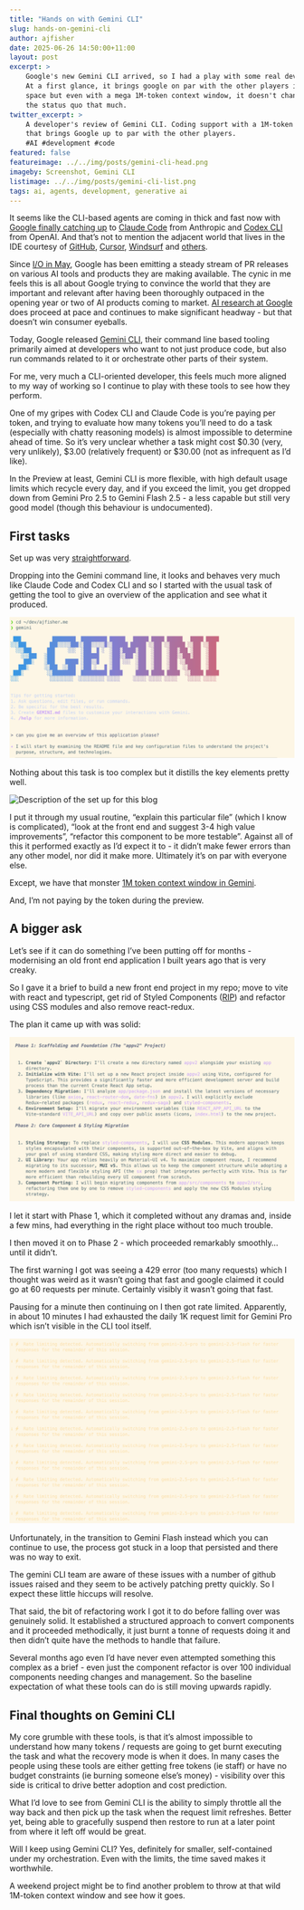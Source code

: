 ```yaml
---
title: "Hands on with Gemini CLI"
slug: hands-on-gemini-cli
author: ajfisher
date: 2025-06-26 14:50:00+11:00
layout: post
excerpt: >
    Google's new Gemini CLI arrived, so I had a play with some real dev tasks.
    At a first glance, it brings google on par with the other players in this
    space but even with a mega 1M-token context window, it doesn't change
    the status quo that much.
twitter_excerpt: >
    A developer's review of Gemini CLI. Coding support with a 1M-token context
    that brings Google up to par with the other players.
    #AI #development #code
featured: false
featureimage: ../../img/posts/gemini-cli-head.png
imageby: Screenshot, Gemini CLI
listimage: ../../img/posts/gemini-cli-list.png
tags: ai, agents, development, generative ai
---
```


It seems like the CLI-based agents are coming in thick and fast now with
[Google finally catching
up](https://blog.google/technology/developers/introducing-gemini-cli-open-source-ai-agent/)
to [Claude Code](https://docs.anthropic.com/en/docs/claude-code/overview) from
Anthropic and [Codex CLI](https://github.com/openai/codex) from OpenAI. And
that’s not to mention the adjacent world that lives in the IDE courtesy of
[GitHub](https://github.blog/news-insights/product-news/github-copilot-meet-the-new-coding-agent/),
[Cursor](https://www.cursor.com/), [Windsurf](https://windsurf.com/) and
[others](https://ampcode.com/).

Since [I/O in May](https://io.google/2025/), Google has been emitting a steady
stream of PR releases on various AI tools and products they are making
available. The cynic in me feels this is all about Google trying to convince
the world that they are important and relevant after having been thoroughly
outpaced in the opening year or two of AI products coming to market. [AI
research at Google](https://ai.google/research/) does proceed at pace and
continues to make significant headway - but that doesn’t win  consumer
eyeballs.

Today, Google released [Gemini
CLI](https://blog.google/technology/developers/introducing-gemini-cli-open-source-ai-agent/),
their command line based tooling primarily aimed at developers who want to not
just produce code, but also run commands related to it or orchestrate other
parts of their system.

For me, very much a CLI-oriented developer, this feels much more aligned to my
way of working so I continue to play with these tools to see how they perform. 

One of my gripes with Codex CLI and Claude Code is you’re paying per token, and
trying to evaluate how many tokens you’ll need to do a task (especially with
chatty reasoning models) is almost impossible to determine ahead of time. So
it’s very unclear whether a task might cost $0.30 (very, very unlikely), $3.00
(relatively frequent) or $30.00 (not as infrequent as I’d like).

In the Preview at least, Gemini CLI is more flexible, with high default usage
limits which recycle every day, and if you exceed the limit, you get dropped
down from Gemini Pro 2.5 to Gemini Flash 2.5 - a less capable but still very
good model (though this behaviour is undocumented).

## First tasks

Set up was very [straightforward](https://github.com/google-gemini/gemini-cli). 

Dropping into the Gemini command line, it looks and behaves very much like
Claude Code and Codex CLI and so I started with the usual task of getting the
tool to give an overview of the application and see what it produced.

![Start up and ask some questions](../../img/posts/gemini-cli-start.png)

Nothing about this task is too complex but it distills the key elements pretty
well.

![Description of the set up for this
blog](../../img/posts/gemini-cli-description.png)

I put it through my usual routine, “explain this particular file” (which I know
is complicated), “look at the front end and suggest 3-4 high value
improvements”, “refactor this component to be more testable”. Against all of
this it performed exactly as I’d expect it to - it didn’t make fewer errors
than any other model, nor did it make more. Ultimately it’s on par with
everyone else.

Except, we have that monster [1M token context window in
Gemini](https://ai.google.dev/gemini-api/docs/long-context).

And, I’m not paying by the token during the preview.

## A bigger ask

Let’s see if it can do something I’ve been putting off for months - modernising
an old front end application I built years ago that is very creaky.

So I gave it a brief to build a new front end project in my repo; move to vite
with react and typescript, get rid of Styled Components
([RIP](https://x.com/mxstbr/status/1908201327811059926)) and refactor using CSS
modules and also remove react-redux.

The plan it came up with was solid:

![Start up and ask some questions](../../img/posts/gemini-cli-plan.png)

I let it start with Phase 1, which it completed without any dramas and, inside
a few mins, had everything in the right place without too much trouble.

I then moved it on to Phase 2 - which proceeded remarkably smoothly… until it
didn’t.

The first warning I got was seeing a 429 error (too many requests) which I
thought was weird as it wasn’t going that fast and google claimed it could go
at 60 requests per minute. Certainly visibly it wasn’t going that fast.

Pausing for a minute then continuing on I then got rate limited. Apparently, in
about 10 minutes I had exhausted the daily 1K request limit for Gemini Pro
which isn’t visible in the CLI tool itself.

![Rate limited](../../img/posts/gemini-cli-rate-limit.png)

Unfortunately, in the transition to Gemini Flash instead which you can continue
to use, the process got stuck in a loop that persisted and there was no way to
exit.

The gemini CLI team are aware of these issues with a number of github issues
raised and they seem to be actively patching pretty quickly. So I expect these
little hiccups will resolve.

That said, the bit of refactoring work I got it to do before falling over was
genuinely solid. It established a structured approach to convert components and
it proceeded methodically, it just burnt a tonne of requests doing it and then
didn’t quite have the methods to handle that failure.

Several months ago even I’d have never even attempted something this complex as
a brief - even just the component refactor is over 100 individual components
needing changes and management. So the baseline expectation of what these tools
can do is still moving upwards rapidly.

## Final thoughts on Gemini CLI

My core grumble with these tools, is that it’s almost impossible to understand
how many tokens / requests are going to get burnt executing the task and what
the recovery mode is when it does. In many cases the people using these tools
are either getting free tokens (ie staff) or have no budget constraints (ie
burning someone else’s money) - visibility over this side is critical to drive
better adoption and cost prediction.

What I’d love to see from Gemini CLI is the ability to simply throttle all the
way back and then pick up the task when the request limit refreshes. Better
yet, being able to gracefully suspend then restore to run at a later point from
where it left off would be great.

Will I keep using Gemini CLI? Yes, definitely for smaller, self-contained under
my orchestration. Even with the limits, the time saved makes it worthwhile.

A weekend project might be to find another problem to throw at that wild
1M-token context window and see how it goes.
